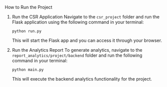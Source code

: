 
How to Run the Project

1. Run the CSR Application
   Navigate to the `csr_project` folder and run the Flask application using the following command in your terminal:

   `python run.py`

   This will start the Flask app and you can access it through your browser.

2. Run the Analytics Report
   To generate analytics, navigate to the `report_analytics/project/backend` folder and run the following command in your terminal:

   `python main.py`

   This will execute the backend analytics functionality for the project.

